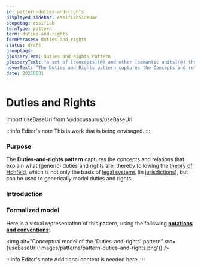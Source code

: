 ```yaml
---
id: pattern-duties-and-rights
displayed_sidebar: essifLabSideBar
scopetag: essifLab
termType: pattern
term: duties-and-rights
formPhrases: duties-and-rights
status: draft
grouptags:
glossaryTerm: Duties and Rights Pattern
glossaryText: "a set of [concepts](@) and other [semantic units](@) that can be used to explain what a generic duties and rights consists of (based on [Hofeld's theories](https://plato.stanford.edu/entries/rights/#FormRighHohfAnalSyst)), and relates it to [jurisdictions](@), [parties](@) and [legal entities](@)."
hoverText: "The Duties and Rights pattern captures the Concepts and relations that explain what a generic duties and rights consists of (based on Hofeld's theories), and relates it to Jurisdictions, Parties and Legal Entities."
date: 20210601
---
```


# Duties and Rights

import useBaseUrl from '@docusaurus/useBaseUrl'

:::info Editor's note
This is work that is being envisaged.
:::
### Purpose

The **Duties-and-rights pattern** captures the concepts and relations that explain what (generic) duties and rights are, thereby following the [theory of Hohfeld](https://plato.stanford.edu/entries/rights/#FormRighHohfAnalSyst), which is not only the basis of [legal systems](legal-system@) (in [jurisdictions](@)), but can be used to generically model duties and rights.

### Introduction

### Formalized model

Here is a visual representation of this pattern, using the following **[notations and conventions](../notations-and-conventions#pattern-diagram-notations)**:

<img
  alt="Conceptual model of the 'Duties-and-rights' pattern"
  src={useBaseUrl('images/patterns/pattern-duties-and-rights.png')}
/>

:::info Editor's note
Additional content is needed here.
:::
